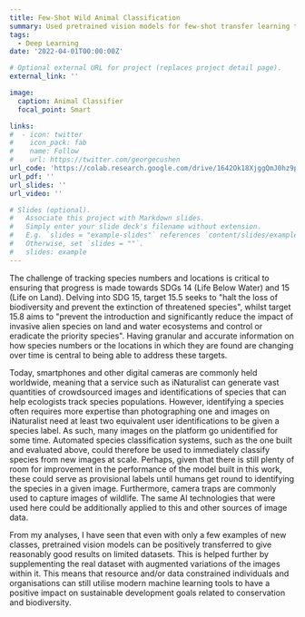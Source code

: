 ```yaml
---
title: Few-Shot Wild Animal Classification
summary: Used pretrained vision models for few-shot transfer learning to wild animal species classification on a dataset of ~40 species with ~7 training images of each. Performed an analysis of the impact of this work with respect to achieving sustainable development goals.
tags:
  - Deep Learning
date: '2022-04-01T00:00:00Z'

# Optional external URL for project (replaces project detail page).
external_link: ''

image:
  caption: Animal Classifier
  focal_point: Smart

links:
#  - icon: twitter
#    icon_pack: fab
#    name: Follow
#    url: https://twitter.com/georgecushen
url_code: 'https://colab.research.google.com/drive/1642Ok18XjggQmJ0hz9pf4lY_1VMCNMcl'
url_pdf: ''
url_slides: ''
url_video: ''

# Slides (optional).
#   Associate this project with Markdown slides.
#   Simply enter your slide deck's filename without extension.
#   E.g. `slides = "example-slides"` references `content/slides/example-slides.md`.
#   Otherwise, set `slides = ""`.
#   slides: example
---
```


The challenge of tracking species numbers and locations is critical to ensuring that progress is made towards SDGs 14 (Life Below Water) and 15 (Life on Land). Delving into SDG 15, target 15.5 seeks to "halt the loss of biodiversity and prevent the extinction of threatened species", whilst target 15.8 aims to "prevent the introduction and significantly reduce the impact of invasive alien species on land and water ecosystems and control or eradicate the priority species". Having granular and accurate information on how species numbers or the locations in which they are found are changing over time is central to being able to address these targets.

Today, smartphones and other digital cameras are commonly held worldwide, meaning that a service such as iNaturalist can generate vast quantities of crowdsourced images and identifications of species that can help ecologists track species populations. However, identifying a species often requires more expertise than photographing one and images on iNaturalist need at least two equivalent user identifications to be given a species label. As such, many images on the platform go unidentified for some time. Automated species classification systems, such as the one built and evaluated above, could therefore be used to immediately classify species from new images at scale. Perhaps, given that there is still plenty of room for improvement in the performance of the model built in this work, these could serve as provisional labels until humans get round to identifying the species in a given image. Furthermore, camera traps are commonly used to capture images of wildlife. The same AI technologies that were used here could be additionally applied to this and other sources of image data.

From my analyses, I have seen that even with only a few examples of new classes, pretrained vision models can be positively transferred to give reasonably good results on limited datasets. This is helped further by supplementing the real dataset with augmented variations of the images within it. This means that resource and/or data constrained individuals and organisations can still utilise modern machine learning tools to have a positive impact on sustainable development goals related to conservation and biodiversity.

